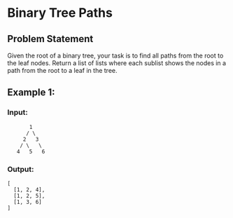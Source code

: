 # Binary Tree Paths

## Problem Statement
Given the root of a binary tree, your task is to find all paths from the root to the leaf nodes. Return a list of lists where each sublist shows the nodes in a path from the root to a leaf in the tree.

## Example 1:

### Input:
```
       1
      / \
     2   3
    / \   \
   4   5   6
```

### Output:
```
[
  [1, 2, 4],
  [1, 2, 5],
  [1, 3, 6]
]
```

